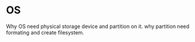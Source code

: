 # OS

Why OS need physical storage device and partition on it.
why partition need formating and create filesystem.

